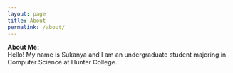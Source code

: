 ```yaml
---
layout: page
title: About
permalink: /about/
---
```


**About Me:**  
Hello! My name is Sukanya and I am an undergraduate student majoring in Computer Science at Hunter College. 

